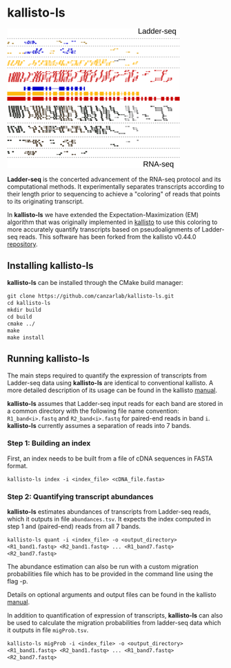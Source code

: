 # kallisto-ls          

![Colorful reads in Ladder-seq](/LadderQuant400.png)



**Ladder-seq** is the concerted advancement of the RNA-seq protocol and its computational methods. It experimentally separates transcripts according to their length prior to sequencing to achieve a "coloring" of reads that points to its originating transcript.

In __kallisto-ls__ we have extended the Expectation-Maximization (EM) algorithm that was originally implemented in [kallisto](https://pachterlab.github.io/kallisto/) to use this coloring to more accurately quantify transcripts based on pseudoalignments of Ladder-seq reads. This software has been forked from the kallisto v0.44.0 [repository](https://github.com/pachterlab/kallisto).


## Installing kallisto-ls

__kallisto-ls__ can be installed through the CMake build manager:

```shell
git clone https://github.com/canzarlab/kallisto-ls.git
cd kallisto-ls
mkdir build
cd build
cmake ../
make
make install
```

## Running kallisto-ls

The main steps required to quantify the expression of transcripts from Ladder-seq data using __kallisto-ls__ are identical to conventional kallisto. A more detailed description of its usage can be found in the kallisto [manual](http://pachterlab.github.io/kallisto/manual.html).

__kallisto-ls__ assumes that Ladder-seq input reads for each band are stored in a common directory with the following file name convention: ```R1_band<i>.fastq``` and ```R2_band<i>.fastq``` for paired-end reads in band ```i```. __kallisto-ls__ currently assumes a separation of reads into 7 bands.

### Step 1: Building an index

First, an index needs to be built from a file of cDNA sequences in FASTA format.

```shell
kallisto-ls index -i <index_file> <cDNA_file.fasta>
```

### Step 2: Quantifying transcript abundances

__kallisto-ls__ estimates abundances of transcripts from Ladder-seq reads, which it outputs in file `abundances.tsv`. It expects the index computed in step 1 and (paired-end) reads from all 7 bands.

```shell
kallisto-ls quant -i <index_file> -o <output_directory> <R1_band1.fastq> <R2_band1.fastq> ... <R1_band7.fastq> <R2_band7.fastq>
```
The abundance estimation can also be run with a custom migration probabilities file which has to be provided in the command line using the flag -p.

Details on optional arguments and output files can be found in the kallisto [manual](https://pachterlab.github.io/kallisto/manual).


In addition to quantification of expression of transcripts, __kallisto-ls__ can also be used to calculate the migration probabilities from ladder-seq data which it outputs in file `migProb.tsv`.

```shell
kallisto-ls migProb -i <index_file> -o <output_directory> <R1_band1.fastq> <R2_band1.fastq> ... <R1_band7.fastq> <R2_band7.fastq>
```
